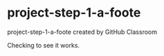 # project-step-1-a-foote
project-step-1-a-foote created by GitHub Classroom

Checking to see it works.
